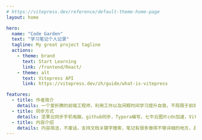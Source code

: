```yaml
---
# https://vitepress.dev/reference/default-theme-home-page
layout: home

hero:
  name: "Code Garden"
  text: "学习笔记个人记录"
  tagline: My great project tagline
  actions:
    - theme: brand
      text: Start Learning
      link: /frontend/React/
    - theme: alt
      text: Vitepress API
      link: https://vitepress.dev/zh/guide/what-is-vitepress

features:
  - title: 作者简介
    details: 一个爱折腾的前端工程师，利用工作以及闲暇时间学习提升自我，不局限于前端，追求全栈，有什么新鲜玩意建议直接分享给我
  - title: 同步方式
    details: 坚果云同步手机电脑，github同步，Typora编写，七牛云图片cdn加速，VitePress插件自动编译打包
  - title: 内容介绍
    details: 内容简洁，不废话，支持文档关键字搜索，笔记有很多做得不够详细的地方，具体内容请谷歌，方便复习知识点，以此记录学习路程
---
```

